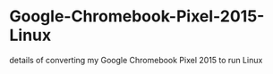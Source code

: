 # Google-Chromebook-Pixel-2015-Linux
details of converting my Google Chromebook Pixel 2015 to run Linux
